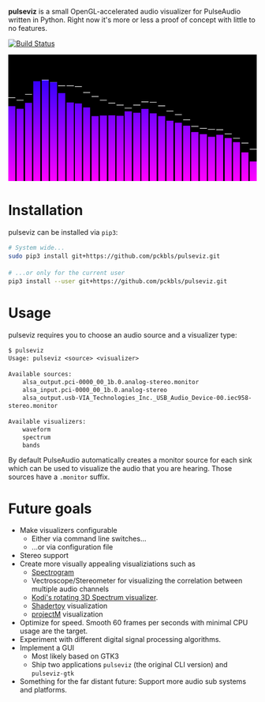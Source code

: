 **pulseviz** is a small OpenGL-accelerated audio visualizer for PulseAudio written in Python.
Right now it's more or less a proof of concept with little to no features.

[![Build Status](https://travis-ci.org/pckbls/pulseviz.svg?branch=master)](https://travis-ci.org/pckbls/pulseviz)

![Draft](images/draft_animated.gif)

# Installation

pulseviz can be installed via `pip3`:

```sh
# System wide...
sudo pip3 install git+https://github.com/pckbls/pulseviz.git

# ...or only for the current user
pip3 install --user git+https://github.com/pckbls/pulseviz.git
```

# Usage

pulseviz requires you to choose an audio source and a visualizer type:

```
$ pulseviz
Usage: pulseviz <source> <visualizer>

Available sources:
    alsa_output.pci-0000_00_1b.0.analog-stereo.monitor
    alsa_input.pci-0000_00_1b.0.analog-stereo
    alsa_output.usb-VIA_Technologies_Inc._USB_Audio_Device-00.iec958-stereo.monitor

Available visualizers:
    waveform
    spectrum
    bands
```

By default PulseAudio automatically creates a monitor source for each sink which can be used to visualize the audio that you are hearing.
Those sources have a `.monitor` suffix.

# Future goals

* Make visualizers configurable
  * Either via command line switches...
  * ...or via configuration file
* Stereo support
* Create more visually appealing visualiziations such as
  * [Spectrogram](https://en.wikipedia.org/wiki/Spectrogram#/media/File:Spectrogram-19thC.png)
  * Vectroscope/Stereometer for visualizing the correlation between multiple audio channels
  * [Kodi's rotating 3D Spectrum visualizer](http://kodi.wiki/view/File:Fullscreen_music_controls.png).
  * [Shadertoy](https://www.shadertoy.com/) visualization
  * [projectM](http://projectm.sourceforge.net/) visualization
* Optimize for speed. Smooth 60 frames per seconds with minimal CPU usage are the target.
* Experiment with different digital signal processing algorithms.
* Implement a GUI
  * Most likely based on GTK3
  * Ship two applications `pulseviz` (the original CLI version) and `pulseviz-gtk`
* Something for the far distant future: Support more audio sub systems and platforms.
